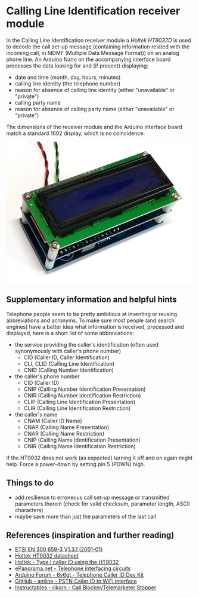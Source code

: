 # Calling Line Identification receiver module

In the Calling Line Identification receiver module a _Holtek HT9032D_ is used to decode the call set-up message (containing information related with the incoming call, in MDMF (Multiple Data Message Format)) on an analog phone line. An Arduino Nano on the accompanying interface board processes the data looking for and (if present) displaying:

- date and time (month, day, hours, minutes)
- calling line identity (the telephone number)
- reason for absence of calling line identity (either "unavailable" or "private")
- calling party name
- reason for absence of calling party name (either "unavailable" or "private")

The dimensions of the receiver module and the Arduino interface board match a standard 1602 display, which is no coincidence.

![test-setup](Photos/test-setup.jpg)


## Supplementary information and helpful hints

Telephone people seem to be pretty ambitious at inventing or reusing abbreviations and acronyms. To make sure most people (and search engines) have a better idea what information is received, processed and displayed, here is a short list of some abbreviations:

- the service providing the caller's identification (often used synonymously with caller's phone number)
  - CID (Caller ID, Caller Identification)
  - CLI, CLID (Calling Line Identification)
  - CNID (Calling Number Identification)
- the caller's phone number
  - CID (Caller ID)
  - CNIP (Calling Number Identification Presentation)
  - CNIR (Calling Number Identification Restriction)
  - CLIP (Calling Line Identification Presentation)
  - CLIR (Calling Line Identification Restriction)
- the caller's name
  - CNAM (Caller ID Name)
  - CNAP (Calling Name Presentation)
  - CNAR (Calling Name Restriction)
  - CNIP (Calling Name Identification Presentation)
  - CNIR (Calling Name Identification Restriction)

If the HT9032 does not work (as expected) turning it off and on again might help. Force a power-down by setting pin 5 (PDWN) high.


## Things to do

- add resilience to erroneous call set-up message or transmitted parameters therein (check for valid checksum, parameter length, ASCII characters)
- maybe save more than just the parameters of the last call


## References (inspiration and further reading)

- [ETSI EN 300 659-3 V1.3.1 (2001-01)](http://www.etsi.org/deliver/etsi_en/300600_300699/30065903/01.03.01_60/en_30065903v010301p.pdf)
- [Holtek HT9032 datasheet](https://www.holtek.com/documents/10179/116711/HT9032C_Dv170.pdf)
- [Holtek - Type I caller ID using the HT9032](https://web.archive.org/web/20130616010406/http://www.holtek.com/English/tech/appnote/comm/pdf/ha0053e.pdf)
- [ePanorama.net - Telephone interfacing circuits](https://www.epanorama.net/circuits/teleinterface.html)
- [Arduino Forum - 6v6gt - Telephone Caller ID Dev Kit](https://forum.arduino.cc/index.php?topic=642458.0)
- [GitHub - aniline - PSTN Caller ID to WiFi interface](https://github.com/aniline/wifi_pstn_cid)
- [Instructables - rjkorn - Call Blocker/Telemarketer Stopper](https://www.instructables.com/Call-Blocker-Telemarkter-Stopper/)
